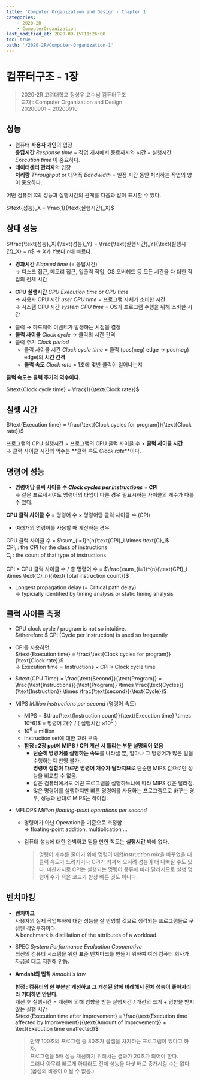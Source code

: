 ```yaml
---
title: 'Computer Organization and Design - Chapter 1'
categories:
    - 2020-2R
    - ComputerOrganization
last_modified_at: 2020-09-15T11:26:00
toc: true
path: '/2020-2R/Computer-Organization-1'
---
```


# 컴퓨터구조 - 1장

> 2020-2R 고려대학교 정성우 교수님 컴퓨터구조  
> 교재 : Computer Organization and Design  
> 20200901 ~ 20200910

## 성능

-   컴퓨터 **사용자 개인**의 입장  
    **응답시간** _Response time_ = 작업 개시에서 종료까지의 시간 = 실행시간 _Execution time_ 이 중요하다.
-   **데이터센터 관리자**의 입장  
    **처리량** _Throughput_ or 대역폭 _Bandwidth_ = 일정 시간 동안 처리하는 작업의 양이 중요하다.

어떤 컴퓨터 X의 성능과 실행시간의 관계를 다음과 같이 표시할 수 있다.

$\text{성능}_X = \frac{1}{\text{실행시간}_X}$

## 상대 성능

$\frac{\text{성능}_X}{\text{성능}_Y} = \frac{\text{실행시간}_Y}{\text{실행시간}_X} = n$ → $X$가 $Y$보다 $n$배 빠르다.

-   **경과시간** _Elapsed time​_ (= 응답시간)  
    → 디스크 접근, 메모리 접근, 입출력 작업, OS 오버헤드 등 모든 시간을 다 더한 작업의 전체 시간

-   **CPU 실행시간** _CPU Execution time_ or _CPU time_  
    → 사용자 CPU 시간 _user CPU time_ = 프로그램 자체가 소비한 시간  
    → 시스템 CPU 시간 _system CPU time_ = OS가 프로그램 수행을 위해 소비한 시간

*   클럭 → 하드웨어 이벤트가 발생하는 시점을 결정  
*   **클럭 사이클** _Clock cycle_ → 클럭의 시간 간격  
*   클럭 주기 _Clock period_  
    -   클럭 사이클 시간 _Clock cycle time_ = 클럭 (pos(neg) edge → pos(neg) edge)의 **시간 간격**  
    -   **클럭 속도** _Clock rate_ = 1초에 몇번 클럭이 일어나는지  

**클럭 속도는 클럭 주기의 역수이다.**

$\text{Clock cycle time} = \frac{1}{\text{Clock rate}}$

## 실행 시간

$\text{Execution time} = \frac{\text{Clock cycles for program}}{\text{Clock rate}}$

프로그램의 CPU 실행시간 = 프로그램의 CPU 클럭 사이클 수 $\times$ **클럭 사이클 시간**  
→ 클럭 사이클 시간의 역수는 **클럭 속도 _Clock rate_**이다.

## 명령어 성능

-   **명령어당 클럭 사이클 수 _Clock cycles per instructions_** = **CPI**  
    → 같은 프로세서여도 명령어의 타입이 다른 경우 필요시하는 사이클의 개수가 다를 수 있다.

**CPU 클럭 사이클 수** = 명령어 수 $\times$ 명령어당 클럭 사이클 수 (CPI)

-   여러개의 명령어를 사용할 때 계산하는 경우

CPU 클럭 사이클 수 = $\sum_{i=1}^{n}\text{CPI}_i \times \text{C}_i$  
$\text{CPI}_i$ : the CPI for the class of instructions  
${\text{C}_i}$ : the count of that type of instructions

CPI = CPU 클럭 사이클 수 / 총 명령어 수 = $\frac{\sum_{i=1}^{n}(\text{CPI}_i \times \text{C}_i)}{\text{Total instruction count}}$

-   Longest propagation delay (= Critical path delay)  
    → typicially identified by timing analysis or static timing analysis

## 클럭 사이클 측정

-   CPU clock cycle / program is not so intuitive.  
    $\therefore $ CPI (Cycle per instruction) is used so frequently

-   CPI를 사용하면,  
    $\text{Execution time} = \frac{\text{Clock cycles for program}}{\text{Clock rate}}$  
    → $\text{Execution time} = \text{Instructions} \times \text{CPI} \times \text{Clock cycle time}$  
-   $\text{CPU Time} = \frac{\text{Second}}{\text{Program}} = \frac{\text{Instructions}}{\text{Program}} \times \frac{\text{Cycles}}{\text{Instruction}} \times \frac{\text{second}}{\text{Cycle}}$

-   MIPS _Million instructions per second_ (명령어 속도)

    -   MIPS = $\frac{\text{Instruction count}}{\text{Execution time} \times 10^6}$ = 명령어 개수 / ( 실행시간 $\times 10^6$ )  
    -   $10^{6}$ = million  
    -   Instruction set에 대한 고려 부족  
    -   **함정 : 2장 ppt에 MIPS / CPI 계산 시 틀리는 부분 설명되어 있음**  
        -   **단순히 명령어를 실행하는 속도**를 나타낼 뿐, 얼마나 그 명령어가 많은 일을 수행하는지 반영 불가.  
            **명령어 집합이 다르면 명령어 개수가 달라지므로** 단순한 MIPS 값으로만 성능을 비교할 수 없음.
        -   같은 컴퓨터에서도 어떤 프로그램을 실행하느냐에 따라 MIPS 값은 달라짐.  
        -   많은 명령어를 실행하지만 빠른 명령어를 사용하는 프로그램으로 바꾸는 경우, 성능과 반대로 MIPS는 작아짐.  

-   MFLOPS _Million floating-point operations per second_

    -   명령어가 아닌 Operation을 기준으로 측정함  
        → floating-point addition, multiplication ...

    -   컴퓨터 성능에 대한 완벽하고 믿을 만한 척도는 **실행시간** 밖에 없다.

        > 명령어 개수를 줄이기 위해 명령어 배합*Instruction mix*을 바꾸었을 때 클럭 속도가 느려지거나 CPI가 커져서 오히려 성능이 더 나빠질 수도 있다. 마찬가지로 CPI는 실행되는 명령어 종류에 따라 달라지므로 실행 명령어 수가 적은 코드가 항상 빠른 것도 아니다.

## 벤치마킹

-   **벤치마크**  
    사용자의 실제 작업부하에 대한 성능을 잘 반영할 것으로 생각되는 프로그램들로 구성된 작업부하이다.  
    A benchmark is distillation of the attributes of a workload.

-   SPEC _System Performance Evaluation Cooperative_  
    최신의 컴퓨터 시스템을 위한 표준 벤치마크를 만들기 위하여 여러 컴퓨터 회사가 자금을 대고 지원해 만듬.

-   **Amdahl의 법칙** _Amdahl's law_

    **함정 : 컴퓨터의 한 부분만 개선하고 그 개선된 양에 비례해서 전체 성능이 좋아지리라 기대하면 안된다.**  
    개선 후 실행시간 = 개선에 의해 영향을 받는 실행시간 / 개선의 크기 + 영향을 받지 않는 실행 시간  
    $\text{Execution time after improvement} = \frac{\text{Execution time affected by Improvement}}{\text{Amount of Improvement}} + \text{Execution time unaffected}$

    > 만약 100초의 프로그램 중 80초가 곱셈을 차지하는 프로그램이 있다고 하자.  
    > 프로그램을 5배 성능 개선하기 위해서는 결과가 20초가 되어야 한다.  
    > 그러나 아무리 빠르게 하더라도 전체 성능을 다섯 배로 증가시킬 수는 없다. (곱셈의 비용이 0 될 수 없음.)
